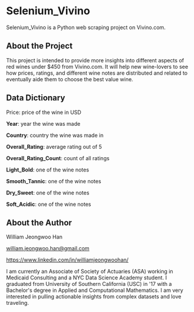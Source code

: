 # Selenium_Vivino
Selenium_Vivino is a Python web scraping project on Vivino.com.

## About the Project
This project is intended to provide more insights into different aspects of red wines under $450 from Vivino.com. It will help new wine-lovers to see how prices, ratings, and different wine notes are distributed and related to eventually aide them to choose the best value wine.

## Data Dictionary
Price: price of the wine in USD

**Year**: year the wine was made

**Country**: country the wine was made in

**Overall_Rating**: average rating out of 5

**Overall_Rating_Count**: count of all ratings

**Light_Bold**: one of the wine notes

**Smooth_Tannic**: one of the wine notes

**Dry_Sweet**: one of the wine notes

**Soft_Acidic**: one of the wine notes

## About the Author
William Jeongwoo Han

william.jeongwoo.han@gmail.com

https://www.linkedin.com/in/williamjeongwoohan/

I am currently an Associate of Society of Actuaries (ASA) working in Medicaid Consulting and a NYC Data Science Academy student. I graduated from University of Southern California (USC) in '17 with a Bachelor's degree in Applied and Computational Mathematics. I am very interested in pulling actionable insights from complex datasets and love traveling.